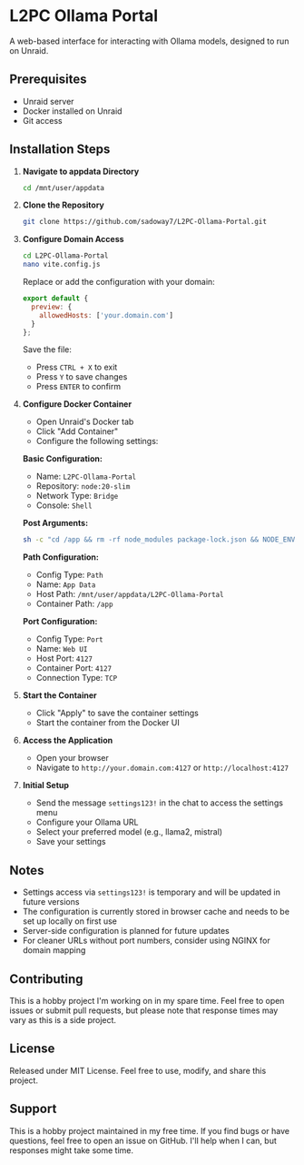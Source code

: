 # L2PC Ollama Portal

A web-based interface for interacting with Ollama models, designed to run on Unraid.

## Prerequisites
- Unraid server
- Docker installed on Unraid
- Git access

## Installation Steps

1. **Navigate to appdata Directory**
   ```bash
   cd /mnt/user/appdata
   ```

2. **Clone the Repository**
   ```bash
   git clone https://github.com/sadoway7/L2PC-Ollama-Portal.git
   ```

3. **Configure Domain Access**
   ```bash
   cd L2PC-Ollama-Portal
   nano vite.config.js
   ```
   
   Replace or add the configuration with your domain:
   ```javascript
   export default {
     preview: {
       allowedHosts: ['your.domain.com']
     }
   };
   ```
   
   Save the file:
   - Press `CTRL + X` to exit
   - Press `Y` to save changes
   - Press `ENTER` to confirm

4. **Configure Docker Container**
   - Open Unraid's Docker tab
   - Click "Add Container"
   - Configure the following settings:

   **Basic Configuration:**
   - Name: `L2PC-Ollama-Portal`
   - Repository: `node:20-slim`
   - Network Type: `Bridge`
   - Console: `Shell`

   **Post Arguments:**
   ```bash
   sh -c "cd /app && rm -rf node_modules package-lock.json && NODE_ENV=development npm install && npm run build && NODE_ENV=production npm run preview -- --host 0.0.0.0"
   ```

   **Path Configuration:**
   - Config Type: `Path`
   - Name: `App Data`
   - Host Path: `/mnt/user/appdata/L2PC-Ollama-Portal`
   - Container Path: `/app`

   **Port Configuration:**
   - Config Type: `Port`
   - Name: `Web UI`
   - Host Port: `4127`
   - Container Port: `4127`
   - Connection Type: `TCP`

5. **Start the Container**
   - Click "Apply" to save the container settings
   - Start the container from the Docker UI

6. **Access the Application**
   - Open your browser
   - Navigate to `http://your.domain.com:4127` or `http://localhost:4127`

7. **Initial Setup**
   - Send the message `settings123!` in the chat to access the settings menu
   - Configure your Ollama URL
   - Select your preferred model (e.g., llama2, mistral)
   - Save your settings

## Notes
- Settings access via `settings123!` is temporary and will be updated in future versions
- The configuration is currently stored in browser cache and needs to be set up locally on first use
- Server-side configuration is planned for future updates
- For cleaner URLs without port numbers, consider using NGINX for domain mapping

## Contributing
This is a hobby project I'm working on in my spare time. Feel free to open issues or submit pull requests, but please note that response times may vary as this is a side project.

## License
Released under MIT License. Feel free to use, modify, and share this project.

## Support
This is a hobby project maintained in my free time. If you find bugs or have questions, feel free to open an issue on GitHub. I'll help when I can, but responses might take some time.
